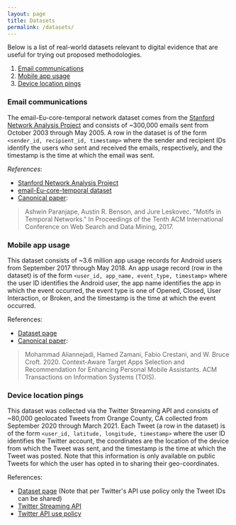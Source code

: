```yaml
---
layout: page
title: Datasets
permalink: /datasets/
---
```


Below is a list of real-world datasets relevant to digital evidence that are useful for trying out proposed methodologies.

1. [Email communications](#email-communication)
2. [Mobile app usage](#mobile-app-usage)
3. [Device location pings](#device-location-pings)

### Email communications

The email-Eu-core-temporal network dataset comes from the <a href="https://snap.stanford.edu/index.html">Stanford Network Analysis Project</a> and consists of ~300,000 emails sent from October 2003 through May 2005. A row in the dataset is of the form `<sender_id, recipient_id, timestamp>` where the sender and recipient IDs identify the users who sent and received the emails, respectively, and the timestamp is the time at which the email was sent.

_References_:

* <a href="https://snap.stanford.edu/index.html">Stanford Network Analysis Project</a>
* <a href="https://snap.stanford.edu/data/email-Eu-core-temporal.html">email-Eu-core-temporal dataset</a>
* <a href="https://dl.acm.org/doi/abs/10.1145/3018661.3018731">Canonical paper</a>: 

> Ashwin Paranjape, Austin R. Benson, and Jure Leskovec. "Motifs in Temporal Networks." In Proceedings of the Tenth ACM International Conference on Web Search and Data Mining, 2017.

### Mobile app usage

This dataset consists of ~3.6 million app usage records for Android users from September 2017 through May 2018. An app usage record (row in the dataset) is of the form `<user_id, app_name, event_type, timestamp>` where the user ID identifies the Android user, the app name identifies the app in which the event occurred, the event type is one of Opened, Closed, User Interaction, or Broken, and the timestamp is the time at which the event occurred.

References:

* <a href="https://github.com/aliannejadi/LSApp">Dataset page</a>
* <a href="https://dl.acm.org/doi/abs/10.1145/3447678">Canonical paper</a>:

> Mohammad Aliannejadi, Hamed Zamani, Fabio Crestani, and W. Bruce Croft. 2020. Context-Aware Target Apps Selection and Recommendation for Enhancing Personal Mobile Assistants. ACM Transactions on Information Systems (TOIS).

### Device location pings

This dataset was collected via the Twitter Streaming API and consists of ~80,000 geolocated Tweets from Orange County, CA collected from September 2020 through March 2021. Each Tweet (a row in the dataset) is of the form `<user_id, latitude, longitude, timestamp>` where the user ID identifies the Twitter account, the coordinates are the location of the device from which the Tweet was sent, and the timestamp is the time at which the Tweet was posted. Note that this information is only available on public Tweets for which the user has opted in to sharing their geo-coordinates.

References:

* <a href="https://github.com/rlongjohn/test-website/tree/main/twitter_data">Dataset page</a> (Note that per Twitter's API use policy only the Tweet IDs can be shared)
* <a href="https://developer.twitter.com/en/docs/twitter-api/v1/tweets/filter-realtime/overview">Twitter Streaming API</a>
* <a href="https://developer.twitter.com/en/developer-terms/agreement-and-policy">Twitter API use policy</a>



